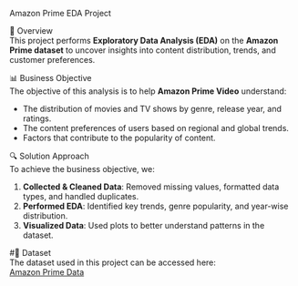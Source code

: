 Amazon Prime EDA Project  

📌 Overview  
This project performs **Exploratory Data Analysis (EDA)** on the **Amazon Prime dataset** to uncover insights into content distribution, trends, and customer preferences.  

📊 Business Objective  
The objective of this analysis is to help **Amazon Prime Video** understand:  
- The distribution of movies and TV shows by genre, release year, and ratings.  
- The content preferences of users based on regional and global trends.  
- Factors that contribute to the popularity of content.  

🔍 Solution Approach  
To achieve the business objective, we:  
1. **Collected & Cleaned Data**: Removed missing values, formatted data types, and handled duplicates.  
2. **Performed EDA**: Identified key trends, genre popularity, and year-wise distribution.  
3. **Visualized Data**: Used plots to better understand patterns in the dataset.  

#📂 Dataset  
The dataset used in this project can be accessed here:  
 [Amazon Prime Data](https://drive.google.com/file/d/1T9V6K--ZBuVaX8jZldSfZlyg0B-HIQQm/view?usp=drive_link) 

